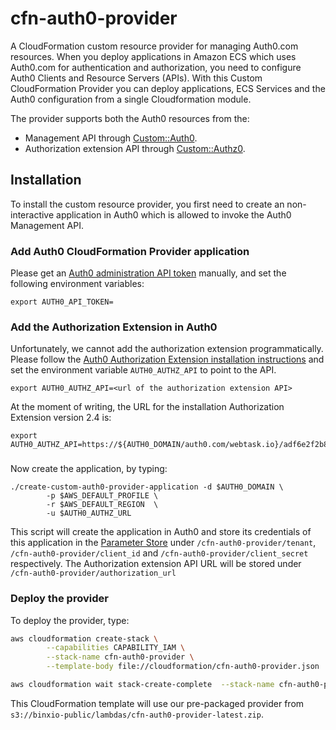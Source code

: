 # cfn-auth0-provider
A CloudFormation custom resource provider for managing Auth0.com resources.  When you deploy applications in Amazon ECS which uses Auth0.com for authentication and authorization, you need to configure Auth0 Clients and Resource Servers (APIs).  With this Custom CloudFormation Provider you can deploy applications, ECS Services and the Auth0 configuration from a single Cloudformation module.

The provider supports both the Auth0 resources from the: 

- Management API through [Custom::Auth0](docs/auth0.md).
- Authorization extension API through [Custom::Authz0](docs/authz0.md).

## Installation
To install the custom resource provider, you first need to create an non-interactive application in Auth0
which is allowed to invoke the Auth0 Management API.

### Add Auth0 CloudFormation Provider application
Please get an [Auth0 administration API token](https://auth0.com/docs/api/management/v2/tokens#get-a-token-manually) manually, and set the
following environment variables:

```
export AUTH0_API_TOKEN=
```

### Add the Authorization Extension in Auth0
Unfortunately, we cannot add the authorization extension programmatically. Please follow the [Auth0 Authorization Extension installation instructions](https://auth0.com/docs/extensions/authorization-extension/v2/implementation/installation) and set the environment variable `AUTH0_AUTHZ_API` to point to the API.

```
export AUTH0_AUTHZ_API=<url of the authorization extension API>
```

At the moment of writing, the URL for the installation Authorization Extension version 2.4 is:
```
export  AUTH0_AUTHZ_API=https://${AUTH0_DOMAIN/auth0.com/webtask.io}/adf6e2f2b84784b57522e3b19dfc9201
```

### 

Now create the application, by typing:
```
./create-custom-auth0-provider-application -d $AUTH0_DOMAIN \
		-p $AWS_DEFAULT_PROFILE \
		-r $AWS_DEFAULT_REGION  \
		-u $AUTH0_AUTHZ_URL
```

This script will create the application in Auth0 and store its credentials of this application in the
[Parameter Store](https://docs.aws.amazon.com/systems-manager/latest/userguide/systems-manager-paramstore.html) under
`/cfn-auth0-provider/tenant`, `/cfn-auth0-provider/client_id` and `/cfn-auth0-provider/client_secret`
respectively. The Authorization extension API URL will be stored under `/cfn-auth0-provider/authorization_url`


### Deploy the provider
To deploy the provider, type:

```sh
aws cloudformation create-stack \
        --capabilities CAPABILITY_IAM \
        --stack-name cfn-auth0-provider \
        --template-body file://cloudformation/cfn-auth0-provider.json

aws cloudformation wait stack-create-complete  --stack-name cfn-auth0-provider
```

This CloudFormation template will use our pre-packaged provider from `s3://binxio-public/lambdas/cfn-auth0-provider-latest.zip`.

